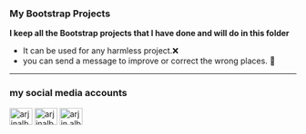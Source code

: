 ### My Bootstrap Projects

**I keep all the Bootstrap projects that I have done and will do in this folder**

* It can be used for any  harmless project.❌
* you can send a message to improve or correct the wrong places. 📩 

---

<h3 align="left">my social media accounts</h3>

<p align="left">
<a href="https://twitter.com/arjinalbay" target="blank"><img align="center" src="https://raw.githubusercontent.com/rahuldkjain/github-profile-readme-generator/master/src/images/icons/Social/twitter.svg" alt="arjinalbay" height="30" width="40" /></a>
<a href="https://linkedin.com/in/arjinalbay" target="blank"><img align="center" src="https://raw.githubusercontent.com/rahuldkjain/github-profile-readme-generator/master/src/images/icons/Social/linked-in-alt.svg" alt="arjinalbay" height="30" width="40" /></a>
<a href="https://instagram.com/arjin.albay" target="blank"><img align="center" src="https://raw.githubusercontent.com/rahuldkjain/github-profile-readme-generator/master/src/images/icons/Social/instagram.svg" alt="arjin.albay" height="30" width="40" /></a>
</p>
